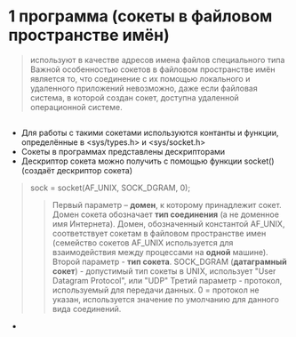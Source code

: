 # 1 программа (сокеты в файловом пространстве имён)
> используют в качестве адресов имена файлов специального типа
> Важной особенностью сокетов в файловом пространстве имён является то, что соединение с их помощью локального и удаленного приложений невозможно, даже если файловая система, в которой создан сокет, доступна удаленной операционной системе.
## 

* Для работы с такими сокетами используются контанты и функции, определённые в <sys/types.h> и <sys/socket.h>
* Сокеты в программах представлены дескрипторами
* Дескриптор сокета можно получить с помощью функции socket() (создаёт дескриптор сокета)
> sock = socket(AF_UNIX, SOCK_DGRAM, 0);
>> Первый параметр – **домен**, к которому принадлежит сокет. Домен сокета обозначает **тип соединения** (а не доменное имя Интернета). 
Домен, обозначенный константой AF_UNIX, соответствует сокетам в файловом пространстве имен (cемейство сокетов AF_UNIX используется для взаимодействия между процессами на **одной** машине).  
Второй параметр - **тип сокета**. SOCK_DGRAM (**датаграмный сокет**) - допустимый тип сокеты в UNIX, использует "User Datagram Protocol", или "UDP"
Третий параметр - протокол, используемый для передачи данных. 0 = протокол не указан, используется значение по умолчанию для данного вида соединений. 
* 
